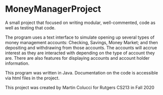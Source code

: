 # MoneyManagerProject
A small project that focused on writing modular, well-commented, code as well as testing that code.

The program uses a text interface to simulate opening up several types of money management accounts: Checking, Savings, Money Market; and then depositing and withdrawing from those accounts. The accounts will accrue interest as they are interacted with depending on the type of account they are. There are also features for displaying accounts and account holder information.

This program was written in Java. Documentation on the code is accessible via html files in the project.

This project was created by Martin Colucci for Rutgers CS213 in Fall 2020
